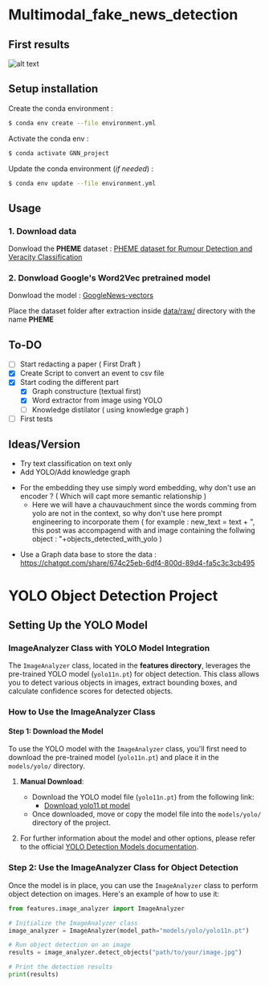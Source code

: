 # Multimodal_fake_news_detection

## First results
![alt text](outputs/20241203_141534_acc_0.8352/20241203_141534_acc_0.8352_training_metrics.png)

## Setup installation

Create the conda environment :
```bash
$ conda env create --file environment.yml
```

Activate the conda env :
```bash
$ conda activate GNN_project
```

Update the conda environment (*if needed*) :
```bash
$ conda env update --file environment.yml
```

## Usage

### 1. Download data
Donwload the **PHEME** dataset : [PHEME dataset for Rumour Detection and Veracity Classification](https://figshare.com/articles/dataset/PHEME_dataset_for_Rumour_Detection_and_Veracity_Classification/6392078)

### 2. Donwload Google's Word2Vec pretrained model
Donwload the model : [GoogleNews-vectors](https://huggingface.co/NathaNn1111/word2vec-google-news-negative-300-bin/blob/main/GoogleNews-vectors-negative300.bin)


Place the dataset folder after extraction inside [data/raw/](data/raw/) directory with the name **PHEME**

## To-DO

- [ ] Start redacting a paper ( First Draft )
- [x] Create Script to convert an event to csv file
- [x] Start coding the different part
    - [x] Graph constructure (textual first)
    - [x] Word extractor from image using YOLO
    - [ ] Knowledge distilator ( using knowledge graph )
- [ ] First tests

## Ideas/Version

- Try text classification on text only
- Add YOLO/Add knowledge graph

* For the embedding they use simply word embedding, why don't use an encoder ? ( Which will capt more semantic relationship )
    - Here we will have a chauvauchment since the words comming from yolo are not in the context, so why don't use here prompt engineering to incorporate them ( for example : new_text = text + ", this post was accompagend with and image containing the follwing object : "+objects_detected_with_yolo )

- Use a Graph data base to store the data : https://chatgpt.com/share/674c25eb-6df4-800d-89d4-fa5c3c3cb495

# YOLO Object Detection Project

## Setting Up the YOLO Model

### ImageAnalyzer Class with YOLO Model Integration

The `ImageAnalyzer` class, located in the **features directory**, leverages the pre-trained YOLO model (`yolo11n.pt`) for object detection. This class allows you to detect various objects in images, extract bounding boxes, and calculate confidence scores for detected objects.

### How to Use the ImageAnalyzer Class

#### Step 1: Download the Model

To use the YOLO model with the `ImageAnalyzer` class, you'll first need to download the pre-trained model (`yolo11n.pt`) and place it in the `models/yolo/` directory.

1. **Manual Download**: 
   - Download the YOLO model file (`yolo11n.pt`) from the following link:
     - [Download yolo11.pt model](https://github.com/ultralytics/assets/releases/download/v8.3.0/yolo11n.pt) 
   - Once downloaded, move or copy the model file into the `models/yolo/` directory of the project.

2. For further information about the model and other options, please refer to the official [YOLO Detection Models documentation](https://docs.ultralytics.com/tasks/detect/#models).

### Step 2: Use the ImageAnalyzer Class for Object Detection

Once the model is in place, you can use the `ImageAnalyzer` class to perform object detection on images. Here's an example of how to use it:

```python
from features.image_analyzer import ImageAnalyzer

# Initialize the ImageAnalyzer class
image_analyzer = ImageAnalyzer(model_path="models/yolo/yolo11n.pt")

# Run object detection on an image
results = image_analyzer.detect_objects("path/to/your/image.jpg")

# Print the detection results
print(results)
